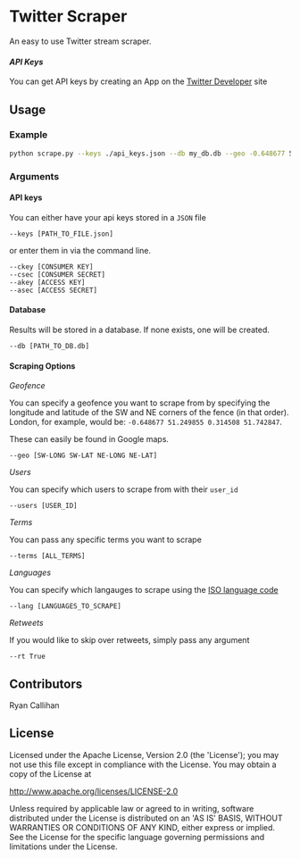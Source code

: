 # Twitter Scraper

An easy to use Twitter stream scraper.

#### _API Keys_

You can get API keys by creating an App on the [Twitter Developer](https://developer.twitter.com/) site

## Usage

### Example

```bash
python scrape.py --keys ./api_keys.json --db my_db.db --geo -0.648677 51.249855 0.314508 51.742847 --terms tube underground
```

### Arguments

#### API keys

You can either have your api keys stored in a `JSON` file

```
--keys [PATH_TO_FILE.json]
``` 

or enter them in via the command line.

```
--ckey [CONSUMER KEY]
--csec [CONSUMER SECRET]
--akey [ACCESS KEY]
--asec [ACCESS SECRET]
```

#### Database

Results will be stored in a database. If none exists, one will be created.

```
--db [PATH_TO_DB.db]
```

#### Scraping Options

_Geofence_

You can specify a geofence you want to scrape from by specifying the longitude and latitude of the SW and NE corners of the fence (in that order). London, for example, would be: `-0.648677 51.249855 0.314508 51.742847`.

These can easily be found in Google maps.

```
--geo [SW-LONG SW-LAT NE-LONG NE-LAT]
```

_Users_

You can specify which users to scrape from with their `user_id`

```
--users [USER_ID]
```

_Terms_

You can pass any specific terms you want to scrape

```
--terms [ALL_TERMS]
```

_Languages_

You can specify which langauges to scrape using the [ISO language code](https://www.loc.gov/standards/iso639-2/php/code_list.php)

```
--lang [LANGUAGES_TO_SCRAPE]
```

_Retweets_

If you would like to skip over retweets, simply pass any argument

```
--rt True
```

## Contributors

Ryan Callihan

## License

Licensed under the Apache License, Version 2.0 (the 'License');
you may not use this file except in compliance with the License.
You may obtain a copy of the License at

http://www.apache.org/licenses/LICENSE-2.0

Unless required by applicable law or agreed to in writing, software
distributed under the License is distributed on an 'AS IS' BASIS,
WITHOUT WARRANTIES OR CONDITIONS OF ANY KIND, either express or implied.
See the License for the specific language governing permissions and
limitations under the License.